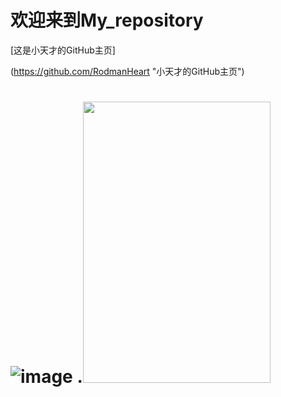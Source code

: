 
# 欢迎来到My_repository
[这是小天才的GitHub主页] 

(https://github.com/RodmanHeart "小天才的GitHub主页")

![image](https://github.com/RodmanHeart/picture/blob/main/%E7%AC%91%E8%84%B8.jpg)
.<img src="https://github.com/RodmanHeart/picture/blob/main/%E7%AC%91%E8%84%B8.jpg" width="300" height="450" />
=======